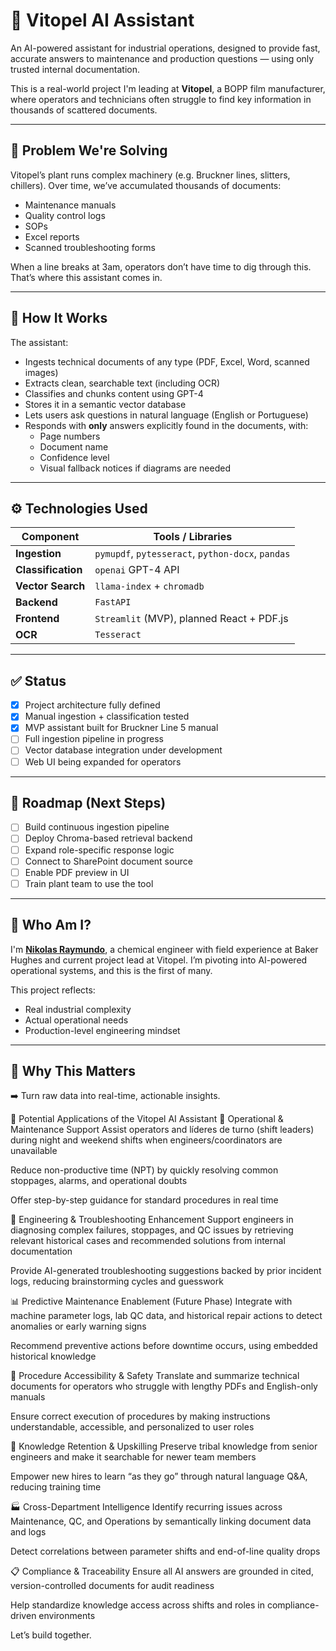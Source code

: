 # 🧠 Vitopel AI Assistant

An AI-powered assistant for industrial operations, designed to provide fast, accurate answers to maintenance and production questions — using only trusted internal documentation.

This is a real-world project I'm leading at **Vitopel**, a BOPP film manufacturer, where operators and technicians often struggle to find key information in thousands of scattered documents.

---

## 🚧 Problem We're Solving

Vitopel’s plant runs complex machinery (e.g. Bruckner lines, slitters, chillers). Over time, we’ve accumulated thousands of documents:
- Maintenance manuals
- Quality control logs
- SOPs
- Excel reports
- Scanned troubleshooting forms

When a line breaks at 3am, operators don’t have time to dig through this. That’s where this assistant comes in.

---

## 🧩 How It Works

The assistant:
- Ingests technical documents of any type (PDF, Excel, Word, scanned images)
- Extracts clean, searchable text (including OCR)
- Classifies and chunks content using GPT-4
- Stores it in a semantic vector database
- Lets users ask questions in natural language (English or Portuguese)
- Responds with **only** answers explicitly found in the documents, with:
  - Page numbers
  - Document name
  - Confidence level
  - Visual fallback notices if diagrams are needed

---

## ⚙️ Technologies Used

| Component      | Tools / Libraries                      |
|----------------|-----------------------------------------|
| **Ingestion**  | `pymupdf`, `pytesseract`, `python-docx`, `pandas` |
| **Classification** | `openai` GPT-4 API                    |
| **Vector Search**  | `llama-index` + `chromadb`            |
| **Backend**    | `FastAPI`                               |
| **Frontend**   | `Streamlit` (MVP), planned React + PDF.js |
| **OCR**        | `Tesseract`                             |

---

## ✅ Status

- [x] Project architecture fully defined
- [x] Manual ingestion + classification tested
- [x] MVP assistant built for Bruckner Line 5 manual
- [ ] Full ingestion pipeline in progress
- [ ] Vector database integration under development
- [ ] Web UI being expanded for operators

---

## 📍 Roadmap (Next Steps)

- [ ] Build continuous ingestion pipeline
- [ ] Deploy Chroma-based retrieval backend
- [ ] Expand role-specific response logic
- [ ] Connect to SharePoint document source
- [ ] Enable PDF preview in UI
- [ ] Train plant team to use the tool

---

## 👋 Who Am I?

I'm [**Nikolas Raymundo**](https://www.linkedin.com/in/nikolas-cavalcante-raymundo/), a chemical engineer with field experience at Baker Hughes and current project lead at Vitopel. I’m pivoting into AI-powered operational systems, and this is the first of many.

This project reflects:
- Real industrial complexity
- Actual operational needs
- Production-level engineering mindset

---

## 🧠 Why This Matters 

➡️ Turn raw data into real-time, actionable insights.

🧠 Potential Applications of the Vitopel AI Assistant
🎯 Operational & Maintenance Support
Assist operators and líderes de turno (shift leaders) during night and weekend shifts when engineers/coordinators are unavailable

Reduce non-productive time (NPT) by quickly resolving common stoppages, alarms, and operational doubts

Offer step-by-step guidance for standard procedures in real time

🔧 Engineering & Troubleshooting Enhancement
Support engineers in diagnosing complex failures, stoppages, and QC issues by retrieving relevant historical cases and recommended solutions from internal documentation

Provide AI-generated troubleshooting suggestions backed by prior incident logs, reducing brainstorming cycles and guesswork

📊 Predictive Maintenance Enablement (Future Phase)
Integrate with machine parameter logs, lab QC data, and historical repair actions to detect anomalies or early warning signs

Recommend preventive actions before downtime occurs, using embedded historical knowledge

📘 Procedure Accessibility & Safety
Translate and summarize technical documents for operators who struggle with lengthy PDFs and English-only manuals

Ensure correct execution of procedures by making instructions understandable, accessible, and personalized to user roles

🧠 Knowledge Retention & Upskilling
Preserve tribal knowledge from senior engineers and make it searchable for newer team members

Empower new hires to learn “as they go” through natural language Q&A, reducing training time

🏭 Cross-Department Intelligence
Identify recurring issues across Maintenance, QC, and Operations by semantically linking document data and logs

Detect correlations between parameter shifts and end-of-line quality drops

📋 Compliance & Traceability
Ensure all AI answers are grounded in cited, version-controlled documents for audit readiness

Help standardize knowledge access across shifts and roles in compliance-driven environments


Let’s build together.